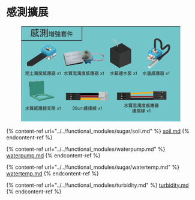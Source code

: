 # 感測擴展

<figure><img src="../../.gitbook/assets/sensing.png" alt="" width="563"><figcaption></figcaption></figure>

{% content-ref url="../../functional_modules/sugar/soil.md" %}
[soil.md](../../functional\_modules/sugar/soil.md)
{% endcontent-ref %}

{% content-ref url="../../functional_modules/waterpump.md" %}
[waterpump.md](../../functional\_modules/waterpump.md)
{% endcontent-ref %}

{% content-ref url="../../functional_modules/sugar/watertemp.md" %}
[watertemp.md](../../functional\_modules/sugar/watertemp.md)
{% endcontent-ref %}

{% content-ref url="../../functional_modules/turbidity.md" %}
[turbidity.md](../../functional\_modules/turbidity.md)
{% endcontent-ref %}
